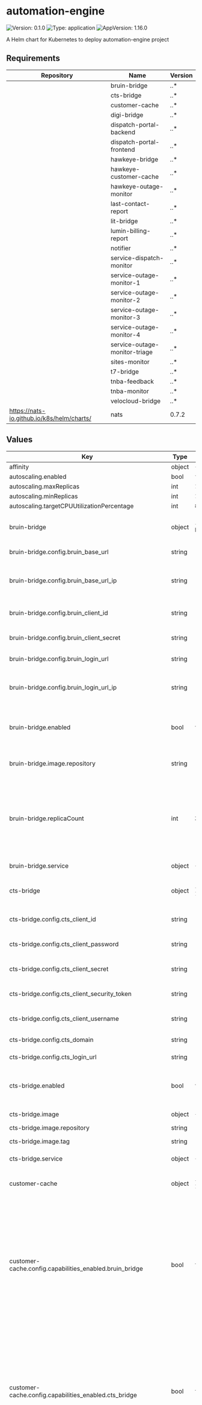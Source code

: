 # automation-engine

![Version: 0.1.0](https://img.shields.io/badge/Version-0.1.0-informational?style=flat-square) ![Type: application](https://img.shields.io/badge/Type-application-informational?style=flat-square) ![AppVersion: 1.16.0](https://img.shields.io/badge/AppVersion-1.16.0-informational?style=flat-square)

A Helm chart for Kubernetes to deploy automation-engine project

## Requirements

| Repository | Name | Version |
|------------|------|---------|
|  | bruin-bridge | *.*.* |
|  | cts-bridge | *.*.* |
|  | customer-cache | *.*.* |
|  | digi-bridge | *.*.* |
|  | dispatch-portal-backend | *.*.* |
|  | dispatch-portal-frontend | *.*.* |
|  | hawkeye-bridge | *.*.* |
|  | hawkeye-customer-cache | *.*.* |
|  | hawkeye-outage-monitor | *.*.* |
|  | last-contact-report | *.*.* |
|  | lit-bridge | *.*.* |
|  | lumin-billing-report | *.*.* |
|  | notifier | *.*.* |
|  | service-dispatch-monitor | *.*.* |
|  | service-outage-monitor-1 | *.*.* |
|  | service-outage-monitor-2 | *.*.* |
|  | service-outage-monitor-3 | *.*.* |
|  | service-outage-monitor-4 | *.*.* |
|  | service-outage-monitor-triage | *.*.* |
|  | sites-monitor | *.*.* |
|  | t7-bridge | *.*.* |
|  | tnba-feedback | *.*.* |
|  | tnba-monitor | *.*.* |
|  | velocloud-bridge | *.*.* |
| https://nats-io.github.io/k8s/helm/charts/ | nats | 0.7.2 |

## Values

| Key | Type | Default | Description |
|-----|------|---------|-------------|
| affinity | object | `{}` |  |
| autoscaling.enabled | bool | `false` |  |
| autoscaling.maxReplicas | int | `100` |  |
| autoscaling.minReplicas | int | `1` |  |
| autoscaling.targetCPUUtilizationPercentage | int | `80` |  |
| bruin-bridge | object | `{"config":{"bruin_base_url":"","bruin_base_url_ip":"","bruin_client_id":"","bruin_client_secret":"","bruin_login_url":"","bruin_login_url_ip":""},"enabled":true,"image":{"pullPolicy":"IfNotPresent","repository":"374050862540.dkr.ecr.us-east-1.amazonaws.com/bruin-bridge","tag":""},"replicaCount":2,"resources":{"limits":{"cpu":"200m","memory":"256Mi"},"requests":{"cpu":"100m","memory":"128Mi"}},"service":{"port":5000,"type":"ClusterIP"}}` | bruin-bridge subchart specific configuration |
| bruin-bridge.config.bruin_base_url | string | `""` | Base URL for Bruin API |
| bruin-bridge.config.bruin_base_url_ip | string | `""` | Base URL for Bruin API (needed only in dev environments) |
| bruin-bridge.config.bruin_client_id | string | `""` | Client ID credentials for Bruin API |
| bruin-bridge.config.bruin_client_secret | string | `""` | Client Secret credentials for Bruin API |
| bruin-bridge.config.bruin_login_url | string | `""` | Login URL for Bruin API |
| bruin-bridge.config.bruin_login_url_ip | string | `""` | IP of Bruin Login URL (needed only in dev environments) |
| bruin-bridge.enabled | bool | `true` | Field to indicate if the bruin-bridge module is going to be deployed |
| bruin-bridge.image.repository | string | `"374050862540.dkr.ecr.us-east-1.amazonaws.com/bruin-bridge"` | Repository image for bruin-bridge module |
| bruin-bridge.replicaCount | int | `2` | Number of bruin-bridge pods to do calls to Bruin API. Do not set this below 2 unless is going to deploy in dev or local environment. |
| bruin-bridge.service | object | `{"port":5000,"type":"ClusterIP"}` | Service Configuration |
| cts-bridge | object | `{"config":{"cts_client_id":"","cts_client_password":"","cts_client_secret":"","cts_client_security_token":"","cts_client_username":"","cts_domain":"","cts_login_url":""},"enabled":true,"image":{"pullPolicy":"IfNotPresent","repository":"374050862540.dkr.ecr.us-east-1.amazonaws.com/cts-bridge","tag":""},"replicaCount":1,"resources":{"limits":{"cpu":"200m","memory":"256Mi"},"requests":{"cpu":"100m","memory":"128Mi"}},"service":{"port":5000,"type":"ClusterIP"}}` | cts-bridge subchart specific configuration |
| cts-bridge.config.cts_client_id | string | `""` | Client ID credentials for CTS API |
| cts-bridge.config.cts_client_password | string | `""` | Password credentials for CTS API |
| cts-bridge.config.cts_client_secret | string | `""` | Client Secret credentials for CTS API |
| cts-bridge.config.cts_client_security_token | string | `""` | Security Token credentials for CTS API |
| cts-bridge.config.cts_client_username | string | `""` | Username credentials for CTS API |
| cts-bridge.config.cts_domain | string | `""` | Domain URL for CTS API |
| cts-bridge.config.cts_login_url | string | `""` | Login URL for CTS API |
| cts-bridge.enabled | bool | `true` | Field to indicate if the cts-bridge module is going to be deployed |
| cts-bridge.image | object | `{"pullPolicy":"IfNotPresent","repository":"374050862540.dkr.ecr.us-east-1.amazonaws.com/cts-bridge","tag":""}` | cts-bridge image details |
| cts-bridge.image.repository | string | `"374050862540.dkr.ecr.us-east-1.amazonaws.com/cts-bridge"` | cts-bridge |
| cts-bridge.image.tag | string | `""` | cts-bridge tag of docker image |
| cts-bridge.service | object | `{"port":5000,"type":"ClusterIP"}` | cts-bridge service details |
| customer-cache | object | `{"config":{"capabilities_enabled":{"bruin_bridge":true,"cts_bridge":true,"hawkeye_bridge":true,"lit_bridge":true,"notifier":true,"t7_bridge":true,"velocloud_bridge":true}},"enabled":true,"image":{"pullPolicy":"IfNotPresent","repository":"374050862540.dkr.ecr.us-east-1.amazonaws.com/customer-cache","tag":""},"replicaCount":1,"resources":{"limits":{"cpu":"400m","memory":"512Mi"},"requests":{"cpu":"200m","memory":"256Mi"}},"service":{"port":5000,"type":"ClusterIP"}}` | customer-cache subchart specific configuration |
| customer-cache.config.capabilities_enabled.bruin_bridge | bool | `true` | Indicate is bruin-bridge is going to be activated. If it is true an initContainer will be created in the tnba-monitor deployment that will wait until the bruin-bridge service responds correctly to healthcheck calls. |
| customer-cache.config.capabilities_enabled.cts_bridge | bool | `true` | Indicate is cts-bridge is going to be activated. If it is true an initContainer will be created in the tnba-monitor deployment that will wait until the cts-bridge service responds correctly to healthcheck calls. |
| customer-cache.config.capabilities_enabled.hawkeye_bridge | bool | `true` | Indicate is hawkeye-bridge is going to be activated. If it is true an initContainer will be created in the tnba-monitor deployment that will wait until the hawkeye-bridge service responds correctly to healthcheck calls. |
| customer-cache.config.capabilities_enabled.lit_bridge | bool | `true` | Indicate is lit-bridge is going to be activated. If it is true an initContainer will be created in the tnba-monitor deployment that will wait until the lit-bridge service responds correctly to healthcheck calls. |
| customer-cache.config.capabilities_enabled.notifier | bool | `true` | Indicate is notifier is going to be activated. If it is true an initContainer will be created in the tnba-monitor deployment that will wait until the notifier service responds correctly to healthcheck calls. |
| customer-cache.config.capabilities_enabled.t7_bridge | bool | `true` | Indicate is t8-bridge is going to be activated. If it is true an initContainer will be created in the tnba-monitor deployment that will wait until the t7-bridge service responds correctly to healthcheck calls. |
| customer-cache.config.capabilities_enabled.velocloud_bridge | bool | `true` | Indicate is velocloud-bridge is going to be activated. If it is true an initContainer will be created in the tnba-monitor deployment that will wait until the velocloud-bridge service responds correctly to healthcheck calls. |
| digi-bridge | object | `{"config":{"digi_base_url":"","digi_client_id":"","digi_client_secret":"","digi_ip_dev":"","digi_ip_pro":"","digi_ip_test":"","digi_record_name_dev":"","digi_record_name_pro":"","digi_record_name_test":""},"enabled":true,"image":{"pullPolicy":"IfNotPresent","repository":"374050862540.dkr.ecr.us-east-1.amazonaws.com/digi-bridge","tag":""},"replicaCount":1,"resources":{"limits":{"cpu":"200m","memory":"256Mi"},"requests":{"cpu":"100m","memory":"128Mi"}},"service":{"port":5000,"type":"ClusterIP"}}` | digi-bridge subchart specific configuration |
| digi-bridge.config.digi_base_url | string | `""` | Base URL for Digi API |
| digi-bridge.config.digi_client_id | string | `""` | Client ID credentials for Digi API |
| digi-bridge.config.digi_client_secret | string | `""` | Client Secret credentials for Digi API |
| digi-bridge.config.digi_ip_dev | string | `""` | IP for Digi Dev Environment |
| digi-bridge.config.digi_ip_pro | string | `""` | IP for Digi Production Environment |
| digi-bridge.config.digi_ip_test | string | `""` | IP for Digi Test Environment |
| digi-bridge.config.digi_record_name_dev | string | `""` | Record name for Digi Dev Environment |
| digi-bridge.config.digi_record_name_pro | string | `""` | Record name for Digi Production Environment |
| digi-bridge.config.digi_record_name_test | string | `""` | Record name for Digi Test Environment |
| digi-bridge.enabled | bool | `true` | Field to indicate if the digi-bridge module is going to be deployed |
| dispatch-portal-backend.config.capabilities_enabled.bruin_bridge | bool | `true` | Indicate is bruin-bridge is going to be activated. If it is true an initContainer will be created in the tnba-monitor deployment that will wait until the bruin-bridge service responds correctly to healthcheck calls. |
| dispatch-portal-backend.config.capabilities_enabled.cts_bridge | bool | `true` | Indicate is cts-bridge is going to be activated. If it is true an initContainer will be created in the tnba-monitor deployment that will wait until the cts-bridge service responds correctly to healthcheck calls. |
| dispatch-portal-backend.config.capabilities_enabled.hawkeye_bridge | bool | `true` | Indicate is hawkeye-bridge is going to be activated. If it is true an initContainer will be created in the tnba-monitor deployment that will wait until the hawkeye-bridge service responds correctly to healthcheck calls. |
| dispatch-portal-backend.config.capabilities_enabled.lit_bridge | bool | `true` | Indicate is lit-bridge is going to be activated. If it is true an initContainer will be created in the tnba-monitor deployment that will wait until the lit-bridge service responds correctly to healthcheck calls. |
| dispatch-portal-backend.config.capabilities_enabled.notifier | bool | `true` | Indicate is notifier is going to be activated. If it is true an initContainer will be created in the tnba-monitor deployment that will wait until the notifier service responds correctly to healthcheck calls. |
| dispatch-portal-backend.config.capabilities_enabled.t7_bridge | bool | `true` | Indicate is t8-bridge is going to be activated. If it is true an initContainer will be created in the tnba-monitor deployment that will wait until the t7-bridge service responds correctly to healthcheck calls. |
| dispatch-portal-backend.config.capabilities_enabled.velocloud_bridge | bool | `true` | Indicate is velocloud-bridge is going to be activated. If it is true an initContainer will be created in the tnba-monitor deployment that will wait until the velocloud-bridge service responds correctly to healthcheck calls. |
| dispatch-portal-backend.config.dispatch_portal_server_port | int | `5000` |  |
| dispatch-portal-backend.enabled | bool | `true` |  |
| dispatch-portal-backend.image.pullPolicy | string | `"IfNotPresent"` |  |
| dispatch-portal-backend.image.repository | string | `"374050862540.dkr.ecr.us-east-1.amazonaws.com/dispatch-portal-backend"` |  |
| dispatch-portal-backend.image.tag | string | `""` |  |
| dispatch-portal-backend.replicaCount | int | `1` |  |
| dispatch-portal-backend.resources.limits.cpu | string | `"200m"` |  |
| dispatch-portal-backend.resources.limits.memory | string | `"256Mi"` |  |
| dispatch-portal-backend.resources.requests.cpu | string | `"100m"` |  |
| dispatch-portal-backend.resources.requests.memory | string | `"128Mi"` |  |
| dispatch-portal-backend.service.port | int | `5000` |  |
| dispatch-portal-backend.service.type | string | `"ClusterIP"` |  |
| dispatch-portal-frontend.enabled | bool | `true` |  |
| dispatch-portal-frontend.image.pullPolicy | string | `"IfNotPresent"` |  |
| dispatch-portal-frontend.image.repository | string | `"374050862540.dkr.ecr.us-east-1.amazonaws.com/dispatch-portal-frontend"` |  |
| dispatch-portal-frontend.image.tag | string | `""` |  |
| dispatch-portal-frontend.replicaCount | int | `1` |  |
| dispatch-portal-frontend.resources.limits.cpu | string | `"200m"` |  |
| dispatch-portal-frontend.resources.limits.memory | string | `"256Mi"` |  |
| dispatch-portal-frontend.resources.requests.cpu | string | `"100m"` |  |
| dispatch-portal-frontend.resources.requests.memory | string | `"128Mi"` |  |
| dispatch-portal-frontend.service.port | int | `3000` |  |
| dispatch-portal-frontend.service.type | string | `"ClusterIP"` |  |
| global | object | `{"current_environment":"dev","ecr_registry":{"name":"ecr-registry"},"email_acc_pwd":"","environment":"automation-test","last_contact_recipient":"","mode":"aws","nats_server":"nats://nats:4222","papertrail_active":"False","papertrail_host":"logs.papertrailapp.com","papertrail_port":"0","redis_customer_cache_hostname":"redis","redis_hostname":"redis","redis_tnba_feedback_hostname":"redis"}` | Global configuration for all subcharts |
| global.current_environment | string | `"dev"` | Name of environment for EKS cluster and network resources |
| global.ecr_registry.name | string | `"ecr-registry"` | Name of the imagePullSecret created to access the images stored in ECR. |
| global.email_acc_pwd | string | `""` | Email account password |
| global.environment | string | `"automation-test"` | Name of environment for helm charts and redis elasticaches used |
| global.mode | string | `"aws"` | Indicates if the helm chart will be displayed in an aws or local environment, in case it is local, a specific imagePullSecret will be used to access the images stored in ECR. |
| global.nats_server | string | `"nats://nats:4222"` | NATS cluster endpoint used by bruin-bridge |
| global.papertrail_active | string | `"False"` | Indicates if the logs will be sent to papertrail or not. |
| global.papertrail_host | string | `"logs.papertrailapp.com"` | Papertrail host to which the logs will be sent |
| global.papertrail_port | string | `"0"` | Papertrail port to which the logs will be sent |
| global.redis_customer_cache_hostname | string | `"redis"` | Redis hostname used to store information used by customer-cache |
| global.redis_hostname | string | `"redis"` | Redis Hostname used to store heavy NATS messages (>1MB) |
| global.redis_tnba_feedback_hostname | string | `"redis"` | Redis Hostname used to store metrics obtained from tnba-feedback to train the ML model |
| hawkeye-bridge | object | `{"config":{"hawkeye_base_url":"","hawkeye_client_password":"","hawkeye_client_username":""},"enabled":true,"image":{"pullPolicy":"IfNotPresent","repository":"374050862540.dkr.ecr.us-east-1.amazonaws.com/hawkeye-bridge","tag":""},"replicaCount":1,"resources":{"limits":{"cpu":"200m","memory":"256Mi"},"requests":{"cpu":"100m","memory":"128Mi"}},"service":{"port":5000,"type":"ClusterIP"}}` | hawkeye-bridge subchart specific configuration |
| hawkeye-bridge.config.hawkeye_client_password | string | `""` | Client password credentials for Hawkeye API |
| hawkeye-customer-cache.config.capabilities_enabled.bruin_bridge | bool | `true` | Indicate is bruin-bridge is going to be activated. If it is true an initContainer will be created in the tnba-monitor deployment that will wait until the bruin-bridge service responds correctly to healthcheck calls. |
| hawkeye-customer-cache.config.capabilities_enabled.cts_bridge | bool | `true` | Indicate is cts-bridge is going to be activated. If it is true an initContainer will be created in the tnba-monitor deployment that will wait until the cts-bridge service responds correctly to healthcheck calls. |
| hawkeye-customer-cache.config.capabilities_enabled.hawkeye_bridge | bool | `true` | Indicate is hawkeye-bridge is going to be activated. If it is true an initContainer will be created in the tnba-monitor deployment that will wait until the hawkeye-bridge service responds correctly to healthcheck calls. |
| hawkeye-customer-cache.config.capabilities_enabled.lit_bridge | bool | `true` | Indicate is lit-bridge is going to be activated. If it is true an initContainer will be created in the tnba-monitor deployment that will wait until the lit-bridge service responds correctly to healthcheck calls. |
| hawkeye-customer-cache.config.capabilities_enabled.notifier | bool | `true` | Indicate is notifier is going to be activated. If it is true an initContainer will be created in the tnba-monitor deployment that will wait until the notifier service responds correctly to healthcheck calls. |
| hawkeye-customer-cache.config.capabilities_enabled.t7_bridge | bool | `true` | Indicate is t8-bridge is going to be activated. If it is true an initContainer will be created in the tnba-monitor deployment that will wait until the t7-bridge service responds correctly to healthcheck calls. |
| hawkeye-customer-cache.config.capabilities_enabled.velocloud_bridge | bool | `true` | Indicate is velocloud-bridge is going to be activated. If it is true an initContainer will be created in the tnba-monitor deployment that will wait until the velocloud-bridge service responds correctly to healthcheck calls. |
| hawkeye-customer-cache.enabled | bool | `true` |  |
| hawkeye-customer-cache.image.pullPolicy | string | `"IfNotPresent"` |  |
| hawkeye-customer-cache.image.repository | string | `"374050862540.dkr.ecr.us-east-1.amazonaws.com/hawkeye-customer-cache"` |  |
| hawkeye-customer-cache.image.tag | string | `""` |  |
| hawkeye-customer-cache.replicaCount | int | `1` |  |
| hawkeye-customer-cache.resources.limits.cpu | string | `"400m"` |  |
| hawkeye-customer-cache.resources.limits.memory | string | `"512Mi"` |  |
| hawkeye-customer-cache.resources.requests.cpu | string | `"200m"` |  |
| hawkeye-customer-cache.resources.requests.memory | string | `"256Mi"` |  |
| hawkeye-customer-cache.service.port | int | `5000` |  |
| hawkeye-customer-cache.service.type | string | `"ClusterIP"` |  |
| hawkeye-outage-monitor.config.capabilities_enabled.bruin_bridge | bool | `true` | Indicate is bruin-bridge is going to be activated. If it is true an initContainer will be created in the tnba-monitor deployment that will wait until the bruin-bridge service responds correctly to healthcheck calls. |
| hawkeye-outage-monitor.config.capabilities_enabled.cts_bridge | bool | `true` | Indicate is cts-bridge is going to be activated. If it is true an initContainer will be created in the tnba-monitor deployment that will wait until the cts-bridge service responds correctly to healthcheck calls. |
| hawkeye-outage-monitor.config.capabilities_enabled.hawkeye_bridge | bool | `true` | Indicate is hawkeye-bridge is going to be activated. If it is true an initContainer will be created in the tnba-monitor deployment that will wait until the hawkeye-bridge service responds correctly to healthcheck calls. |
| hawkeye-outage-monitor.config.capabilities_enabled.lit_bridge | bool | `true` | Indicate is lit-bridge is going to be activated. If it is true an initContainer will be created in the tnba-monitor deployment that will wait until the lit-bridge service responds correctly to healthcheck calls. |
| hawkeye-outage-monitor.config.capabilities_enabled.notifier | bool | `true` | Indicate is notifier is going to be activated. If it is true an initContainer will be created in the tnba-monitor deployment that will wait until the notifier service responds correctly to healthcheck calls. |
| hawkeye-outage-monitor.config.capabilities_enabled.t7_bridge | bool | `true` | Indicate is t8-bridge is going to be activated. If it is true an initContainer will be created in the tnba-monitor deployment that will wait until the t7-bridge service responds correctly to healthcheck calls. |
| hawkeye-outage-monitor.config.capabilities_enabled.velocloud_bridge | bool | `true` | Indicate is velocloud-bridge is going to be activated. If it is true an initContainer will be created in the tnba-monitor deployment that will wait until the velocloud-bridge service responds correctly to healthcheck calls. |
| hawkeye-outage-monitor.enabled | bool | `true` |  |
| hawkeye-outage-monitor.image.pullPolicy | string | `"IfNotPresent"` |  |
| hawkeye-outage-monitor.image.repository | string | `"374050862540.dkr.ecr.us-east-1.amazonaws.com/hawkeye-outage-monitor"` |  |
| hawkeye-outage-monitor.image.tag | string | `""` |  |
| hawkeye-outage-monitor.replicaCount | int | `1` |  |
| hawkeye-outage-monitor.resources.limits.cpu | string | `"200m"` |  |
| hawkeye-outage-monitor.resources.limits.memory | string | `"256Mi"` |  |
| hawkeye-outage-monitor.resources.requests.cpu | string | `"100m"` |  |
| hawkeye-outage-monitor.resources.requests.memory | string | `"128Mi"` |  |
| hawkeye-outage-monitor.service.port | int | `5000` |  |
| hawkeye-outage-monitor.service.type | string | `"ClusterIP"` |  |
| last-contact-report.config.capabilities_enabled.bruin_bridge | bool | `true` | Indicate is bruin-bridge is going to be activated. If it is true an initContainer will be created in the tnba-monitor deployment that will wait until the bruin-bridge service responds correctly to healthcheck calls. |
| last-contact-report.config.capabilities_enabled.cts_bridge | bool | `true` | Indicate is cts-bridge is going to be activated. If it is true an initContainer will be created in the tnba-monitor deployment that will wait until the cts-bridge service responds correctly to healthcheck calls. |
| last-contact-report.config.capabilities_enabled.hawkeye_bridge | bool | `true` | Indicate is hawkeye-bridge is going to be activated. If it is true an initContainer will be created in the tnba-monitor deployment that will wait until the hawkeye-bridge service responds correctly to healthcheck calls. |
| last-contact-report.config.capabilities_enabled.lit_bridge | bool | `true` | Indicate is lit-bridge is going to be activated. If it is true an initContainer will be created in the tnba-monitor deployment that will wait until the lit-bridge service responds correctly to healthcheck calls. |
| last-contact-report.config.capabilities_enabled.notifier | bool | `true` | Indicate is notifier is going to be activated. If it is true an initContainer will be created in the tnba-monitor deployment that will wait until the notifier service responds correctly to healthcheck calls. |
| last-contact-report.config.capabilities_enabled.t7_bridge | bool | `true` | Indicate is t8-bridge is going to be activated. If it is true an initContainer will be created in the tnba-monitor deployment that will wait until the t7-bridge service responds correctly to healthcheck calls. |
| last-contact-report.config.capabilities_enabled.velocloud_bridge | bool | `true` | Indicate is velocloud-bridge is going to be activated. If it is true an initContainer will be created in the tnba-monitor deployment that will wait until the velocloud-bridge service responds correctly to healthcheck calls. |
| last-contact-report.enabled | bool | `true` |  |
| last-contact-report.image.pullPolicy | string | `"IfNotPresent"` |  |
| last-contact-report.image.repository | string | `"374050862540.dkr.ecr.us-east-1.amazonaws.com/last-contact-report"` |  |
| last-contact-report.image.tag | string | `""` |  |
| last-contact-report.replicaCount | int | `1` |  |
| last-contact-report.resources.limits.cpu | string | `"200m"` |  |
| last-contact-report.resources.limits.memory | string | `"256Mi"` |  |
| last-contact-report.resources.requests.cpu | string | `"100m"` |  |
| last-contact-report.resources.requests.memory | string | `"128Mi"` |  |
| last-contact-report.service.port | int | `5000` |  |
| last-contact-report.service.type | string | `"ClusterIP"` |  |
| lit-bridge | object | `{"config":{"lit_client_id":"","lit_client_password":"","lit_client_secret":"","lit_client_security_token":"","lit_client_username":"","lit_domain":"","lit_login_url":""},"enabled":true,"global":{"current_environment":"dev","ecr_registry":{"name":"ecr-registry"},"environment":"automation-test","mode":"aws","nats_server":"nats://nats:4222","papertrail_active":"False","papertrail_host":"logs.papertrailapp.com","papertrail_port":"0","redis_hostname":"redis"},"image":{"pullPolicy":"IfNotPresent","repository":"374050862540.dkr.ecr.us-east-1.amazonaws.com/lit-bridge","tag":""},"replicaCount":1,"resources":{"limits":{"cpu":"200m","memory":"256Mi"},"requests":{"cpu":"100m","memory":"128Mi"}},"service":{"port":5000,"type":"ClusterIP"}}` | lit-bridge subchart specific configuration |
| lit-bridge.config.lit_client_id | string | `""` | Client ID credentials for LIT API |
| lit-bridge.config.lit_client_password | string | `""` | Password credentials for LIT API |
| lit-bridge.config.lit_client_secret | string | `""` | Client Secret credentials for LIT API |
| lit-bridge.config.lit_client_security_token | string | `""` | Security token credentials for LIT API |
| lit-bridge.config.lit_client_username | string | `""` | Username credentials for LIT API |
| lit-bridge.config.lit_domain | string | `""` | Domain for LIT API |
| lit-bridge.config.lit_login_url | string | `""` | Login URL for LIT API |
| lit-bridge.global | object | `{"current_environment":"dev","ecr_registry":{"name":"ecr-registry"},"environment":"automation-test","mode":"aws","nats_server":"nats://nats:4222","papertrail_active":"False","papertrail_host":"logs.papertrailapp.com","papertrail_port":"0","redis_hostname":"redis"}` | Global configuration |
| lit-bridge.global.current_environment | string | `"dev"` | Name of environment for EKS cluster and network resources |
| lit-bridge.global.ecr_registry.name | string | `"ecr-registry"` | Name of the imagePullSecret created to access the images stored in ECR. |
| lit-bridge.global.environment | string | `"automation-test"` | Name of environment for helm charts and redis elasticaches used |
| lit-bridge.global.mode | string | `"aws"` | Indicates if the helm chart will be displayed in an aws or local environment, in case it is local, a specific imagePullSecret will be used to access the images stored in ECR. |
| lit-bridge.global.nats_server | string | `"nats://nats:4222"` | NATS cluster endpoint used by bruin-bridge |
| lit-bridge.global.papertrail_active | string | `"False"` | Indicates if the logs will be sent to papertrail or not. |
| lit-bridge.global.papertrail_host | string | `"logs.papertrailapp.com"` | Papertrail host to which the logs will be sent |
| lit-bridge.global.papertrail_port | string | `"0"` | Papertrail port to which the logs will be sent |
| lit-bridge.global.redis_hostname | string | `"redis"` | Redis Hostname used to store heavy NATS messages (>1MB) |
| lit-bridge.replicaCount | int | `1` | Number of lit-bridge pods to do calls to LIT API. |
| lumin-billing-report.autoscaling.enabled | bool | `false` |  |
| lumin-billing-report.autoscaling.maxReplicas | int | `100` |  |
| lumin-billing-report.autoscaling.minReplicas | int | `1` |  |
| lumin-billing-report.autoscaling.targetCPUUtilizationPercentage | int | `80` |  |
| lumin-billing-report.config.billing_recipient | string | `""` | Email address to send lumin-billing-report |
| lumin-billing-report.config.customer_name | string | `""` | Name of customer to generate lumin-billing-report |
| lumin-billing-report.config.lumin_token | string | `""` | Token credentials for Lumin API |
| lumin-billing-report.config.lumin_uri | string | `""` | URI of Lumin API |
| lumin-billing-report.enabled | bool | `true` |  |
| lumin-billing-report.image.pullPolicy | string | `"IfNotPresent"` |  |
| lumin-billing-report.image.repository | string | `"374050862540.dkr.ecr.us-east-1.amazonaws.com/lumin-billing-report"` |  |
| lumin-billing-report.image.tag | string | `""` |  |
| lumin-billing-report.replicaCount | int | `1` |  |
| lumin-billing-report.resources.limits.cpu | string | `"200m"` |  |
| lumin-billing-report.resources.limits.memory | string | `"256Mi"` |  |
| lumin-billing-report.resources.requests.cpu | string | `"100m"` |  |
| lumin-billing-report.resources.requests.memory | string | `"128Mi"` |  |
| lumin-billing-report.service.port | int | `5000` |  |
| lumin-billing-report.service.type | string | `"ClusterIP"` |  |
| nats | object | `{"cluster":{"enabled":true},"nameOverride":"nats","natsbox":{"enabled":false}}` | nats helm chart configuration |
| nats.nameOverride | string | `"nats"` | override name to use nats as name for svc, deployment and all created by nats helm chart |
| nodeSelector | object | `{}` |  |
| notifier | object | `{"config":{"slack_url":"","telestax_account_sid":"","telestax_auth_token":"","telestax_from_phone_number":"","telestax_url":""},"enabled":true,"image":{"pullPolicy":"IfNotPresent","repository":"374050862540.dkr.ecr.us-east-1.amazonaws.com/notifier","tag":""},"replicaCount":1,"resources":{"limits":{"cpu":"200m","memory":"256Mi"},"requests":{"cpu":"100m","memory":"128Mi"}},"service":{"port":5000,"type":"ClusterIP"}}` | notifier subchart specific configuration |
| notifier.config.slack_url | string | `""` | Slack Webhook URL to send messages |
| notifier.config.telestax_account_sid | string | `""` | Telestax account SID |
| notifier.config.telestax_auth_token | string | `""` | Telestax auth token credentials |
| notifier.config.telestax_url | string | `""` | Telestax URL |
| notifier.enabled | bool | `true` | Field to indicate if the notifier module is going to be deployed |
| notifier.image | object | `{"pullPolicy":"IfNotPresent","repository":"374050862540.dkr.ecr.us-east-1.amazonaws.com/notifier","tag":""}` | notifier image details |
| notifier.image.repository | string | `"374050862540.dkr.ecr.us-east-1.amazonaws.com/notifier"` | notifier repository for docker images |
| notifier.image.tag | string | `""` | notifier tag of docker image |
| notifier.service | object | `{"port":5000,"type":"ClusterIP"}` | notifier Service Configuration |
| replicaCount | int | `1` | Number of bruin-bridge pods to do calls to Bruin API. Do not set this below 2 unless is going to deploy in dev or local environment. |
| service-affecting-monitor.config.capabilities_enabled.bruin_bridge | bool | `true` | Indicate is bruin-bridge is going to be activated. If it is true an initContainer will be created in the tnba-monitor deployment that will wait until the bruin-bridge service responds correctly to healthcheck calls. |
| service-affecting-monitor.config.capabilities_enabled.cts_bridge | bool | `true` | Indicate is cts-bridge is going to be activated. If it is true an initContainer will be created in the tnba-monitor deployment that will wait until the cts-bridge service responds correctly to healthcheck calls. |
| service-affecting-monitor.config.capabilities_enabled.hawkeye_bridge | bool | `true` | Indicate is hawkeye-bridge is going to be activated. If it is true an initContainer will be created in the tnba-monitor deployment that will wait until the hawkeye-bridge service responds correctly to healthcheck calls. |
| service-affecting-monitor.config.capabilities_enabled.lit_bridge | bool | `true` | Indicate is lit-bridge is going to be activated. If it is true an initContainer will be created in the tnba-monitor deployment that will wait until the lit-bridge service responds correctly to healthcheck calls. |
| service-affecting-monitor.config.capabilities_enabled.notifier | bool | `true` | Indicate is notifier is going to be activated. If it is true an initContainer will be created in the tnba-monitor deployment that will wait until the notifier service responds correctly to healthcheck calls. |
| service-affecting-monitor.config.capabilities_enabled.t7_bridge | bool | `true` | Indicate is t8-bridge is going to be activated. If it is true an initContainer will be created in the tnba-monitor deployment that will wait until the t7-bridge service responds correctly to healthcheck calls. |
| service-affecting-monitor.config.capabilities_enabled.velocloud_bridge | bool | `true` | Indicate is velocloud-bridge is going to be activated. If it is true an initContainer will be created in the tnba-monitor deployment that will wait until the velocloud-bridge service responds correctly to healthcheck calls. |
| service-affecting-monitor.enabled | bool | `true` |  |
| service-affecting-monitor.image.pullPolicy | string | `"IfNotPresent"` |  |
| service-affecting-monitor.image.repository | string | `"374050862540.dkr.ecr.us-east-1.amazonaws.com/service-affecting-monitor"` |  |
| service-affecting-monitor.image.tag | string | `""` |  |
| service-affecting-monitor.replicaCount | int | `1` |  |
| service-affecting-monitor.resources.limits.cpu | string | `"200m"` |  |
| service-affecting-monitor.resources.limits.memory | string | `"256Mi"` |  |
| service-affecting-monitor.resources.requests.cpu | string | `"100m"` |  |
| service-affecting-monitor.resources.requests.memory | string | `"128Mi"` |  |
| service-affecting-monitor.service.port | int | `5000` |  |
| service-affecting-monitor.service.type | string | `"ClusterIP"` |  |
| service-dispatch-monitor.config.capabilities_enabled.bruin_bridge | bool | `true` | Indicate is bruin-bridge is going to be activated. If it is true an initContainer will be created in the tnba-monitor deployment that will wait until the bruin-bridge service responds correctly to healthcheck calls. |
| service-dispatch-monitor.config.capabilities_enabled.cts_bridge | bool | `true` | Indicate is cts-bridge is going to be activated. If it is true an initContainer will be created in the tnba-monitor deployment that will wait until the cts-bridge service responds correctly to healthcheck calls. |
| service-dispatch-monitor.config.capabilities_enabled.hawkeye_bridge | bool | `true` | Indicate is hawkeye-bridge is going to be activated. If it is true an initContainer will be created in the tnba-monitor deployment that will wait until the hawkeye-bridge service responds correctly to healthcheck calls. |
| service-dispatch-monitor.config.capabilities_enabled.lit_bridge | bool | `true` | Indicate is lit-bridge is going to be activated. If it is true an initContainer will be created in the tnba-monitor deployment that will wait until the lit-bridge service responds correctly to healthcheck calls. |
| service-dispatch-monitor.config.capabilities_enabled.notifier | bool | `true` | Indicate is notifier is going to be activated. If it is true an initContainer will be created in the tnba-monitor deployment that will wait until the notifier service responds correctly to healthcheck calls. |
| service-dispatch-monitor.config.capabilities_enabled.t7_bridge | bool | `true` | Indicate is t8-bridge is going to be activated. If it is true an initContainer will be created in the tnba-monitor deployment that will wait until the t7-bridge service responds correctly to healthcheck calls. |
| service-dispatch-monitor.config.capabilities_enabled.velocloud_bridge | bool | `true` | Indicate is velocloud-bridge is going to be activated. If it is true an initContainer will be created in the tnba-monitor deployment that will wait until the velocloud-bridge service responds correctly to healthcheck calls. |
| service-dispatch-monitor.enabled | bool | `true` |  |
| service-dispatch-monitor.image.pullPolicy | string | `"IfNotPresent"` |  |
| service-dispatch-monitor.image.repository | string | `"374050862540.dkr.ecr.us-east-1.amazonaws.com/service-dispatch-monitor"` |  |
| service-dispatch-monitor.image.tag | string | `""` |  |
| service-dispatch-monitor.replicaCount | int | `1` |  |
| service-dispatch-monitor.resources.limits.cpu | string | `"200m"` |  |
| service-dispatch-monitor.resources.limits.memory | string | `"256Mi"` |  |
| service-dispatch-monitor.resources.requests.cpu | string | `"100m"` |  |
| service-dispatch-monitor.resources.requests.memory | string | `"128Mi"` |  |
| service-dispatch-monitor.service.port | int | `5000` |  |
| service-dispatch-monitor.service.type | string | `"ClusterIP"` |  |
| service-outage-monitor-1.config.capabilities_enabled.bruin_bridge | bool | `true` | Indicate is bruin-bridge is going to be activated. If it is true an initContainer will be created in the tnba-monitor deployment that will wait until the bruin-bridge service responds correctly to healthcheck calls. |
| service-outage-monitor-1.config.capabilities_enabled.cts_bridge | bool | `true` | Indicate is cts-bridge is going to be activated. If it is true an initContainer will be created in the tnba-monitor deployment that will wait until the cts-bridge service responds correctly to healthcheck calls. |
| service-outage-monitor-1.config.capabilities_enabled.hawkeye_bridge | bool | `true` | Indicate is hawkeye-bridge is going to be activated. If it is true an initContainer will be created in the tnba-monitor deployment that will wait until the hawkeye-bridge service responds correctly to healthcheck calls. |
| service-outage-monitor-1.config.capabilities_enabled.lit_bridge | bool | `true` | Indicate is lit-bridge is going to be activated. If it is true an initContainer will be created in the tnba-monitor deployment that will wait until the lit-bridge service responds correctly to healthcheck calls. |
| service-outage-monitor-1.config.capabilities_enabled.notifier | bool | `true` | Indicate is notifier is going to be activated. If it is true an initContainer will be created in the tnba-monitor deployment that will wait until the notifier service responds correctly to healthcheck calls. |
| service-outage-monitor-1.config.capabilities_enabled.t7_bridge | bool | `true` | Indicate is t8-bridge is going to be activated. If it is true an initContainer will be created in the tnba-monitor deployment that will wait until the t7-bridge service responds correctly to healthcheck calls. |
| service-outage-monitor-1.config.capabilities_enabled.velocloud_bridge | bool | `true` | Indicate is velocloud-bridge is going to be activated. If it is true an initContainer will be created in the tnba-monitor deployment that will wait until the velocloud-bridge service responds correctly to healthcheck calls. |
| service-outage-monitor-1.config.enable_triage_monitoring | string | `"0"` |  |
| service-outage-monitor-1.config.velocloud_hosts | string | `"host1"` | Velocloud hosts |
| service-outage-monitor-1.config.velocloud_hosts_filter | string | `"host1_filter"` | Filter for Velocloud hosts |
| service-outage-monitor-1.enabled | bool | `true` |  |
| service-outage-monitor-1.image.pullPolicy | string | `"IfNotPresent"` |  |
| service-outage-monitor-1.image.repository | string | `"374050862540.dkr.ecr.us-east-1.amazonaws.com/service-outage-monitor"` |  |
| service-outage-monitor-1.image.tag | string | `""` |  |
| service-outage-monitor-1.replicaCount | int | `1` |  |
| service-outage-monitor-1.resources.limits.cpu | string | `"200m"` |  |
| service-outage-monitor-1.resources.limits.memory | string | `"256Mi"` |  |
| service-outage-monitor-1.resources.requests.cpu | string | `"100m"` |  |
| service-outage-monitor-1.resources.requests.memory | string | `"128Mi"` |  |
| service-outage-monitor-1.service.port | int | `5000` |  |
| service-outage-monitor-1.service.type | string | `"ClusterIP"` |  |
| service-outage-monitor-2.config.capabilities_enabled.bruin_bridge | bool | `true` | Indicate is bruin-bridge is going to be activated. If it is true an initContainer will be created in the tnba-monitor deployment that will wait until the bruin-bridge service responds correctly to healthcheck calls. |
| service-outage-monitor-2.config.capabilities_enabled.cts_bridge | bool | `true` | Indicate is cts-bridge is going to be activated. If it is true an initContainer will be created in the tnba-monitor deployment that will wait until the cts-bridge service responds correctly to healthcheck calls. |
| service-outage-monitor-2.config.capabilities_enabled.hawkeye_bridge | bool | `true` | Indicate is hawkeye-bridge is going to be activated. If it is true an initContainer will be created in the tnba-monitor deployment that will wait until the hawkeye-bridge service responds correctly to healthcheck calls. |
| service-outage-monitor-2.config.capabilities_enabled.lit_bridge | bool | `true` | Indicate is lit-bridge is going to be activated. If it is true an initContainer will be created in the tnba-monitor deployment that will wait until the lit-bridge service responds correctly to healthcheck calls. |
| service-outage-monitor-2.config.capabilities_enabled.notifier | bool | `true` | Indicate is notifier is going to be activated. If it is true an initContainer will be created in the tnba-monitor deployment that will wait until the notifier service responds correctly to healthcheck calls. |
| service-outage-monitor-2.config.capabilities_enabled.t7_bridge | bool | `true` | Indicate is t8-bridge is going to be activated. If it is true an initContainer will be created in the tnba-monitor deployment that will wait until the t7-bridge service responds correctly to healthcheck calls. |
| service-outage-monitor-2.config.capabilities_enabled.velocloud_bridge | bool | `true` | Indicate is velocloud-bridge is going to be activated. If it is true an initContainer will be created in the tnba-monitor deployment that will wait until the velocloud-bridge service responds correctly to healthcheck calls. |
| service-outage-monitor-2.config.enable_triage_monitoring | string | `"0"` |  |
| service-outage-monitor-2.config.velocloud_hosts | string | `"host2"` | Velocloud hosts |
| service-outage-monitor-2.config.velocloud_hosts_filter | string | `"host2_filter"` | Filter for Velocloud hosts |
| service-outage-monitor-2.enabled | bool | `true` |  |
| service-outage-monitor-2.image.pullPolicy | string | `"IfNotPresent"` |  |
| service-outage-monitor-2.image.repository | string | `"374050862540.dkr.ecr.us-east-1.amazonaws.com/service-outage-monitor"` |  |
| service-outage-monitor-2.image.tag | string | `""` |  |
| service-outage-monitor-2.replicaCount | int | `1` |  |
| service-outage-monitor-2.resources.limits.cpu | string | `"200m"` |  |
| service-outage-monitor-2.resources.limits.memory | string | `"256Mi"` |  |
| service-outage-monitor-2.resources.requests.cpu | string | `"100m"` |  |
| service-outage-monitor-2.resources.requests.memory | string | `"128Mi"` |  |
| service-outage-monitor-2.service.port | int | `5000` |  |
| service-outage-monitor-2.service.type | string | `"ClusterIP"` |  |
| service-outage-monitor-3.config.capabilities_enabled.bruin_bridge | bool | `true` | Indicate is bruin-bridge is going to be activated. If it is true an initContainer will be created in the tnba-monitor deployment that will wait until the bruin-bridge service responds correctly to healthcheck calls. |
| service-outage-monitor-3.config.capabilities_enabled.cts_bridge | bool | `true` | Indicate is cts-bridge is going to be activated. If it is true an initContainer will be created in the tnba-monitor deployment that will wait until the cts-bridge service responds correctly to healthcheck calls. |
| service-outage-monitor-3.config.capabilities_enabled.hawkeye_bridge | bool | `true` | Indicate is hawkeye-bridge is going to be activated. If it is true an initContainer will be created in the tnba-monitor deployment that will wait until the hawkeye-bridge service responds correctly to healthcheck calls. |
| service-outage-monitor-3.config.capabilities_enabled.lit_bridge | bool | `true` | Indicate is lit-bridge is going to be activated. If it is true an initContainer will be created in the tnba-monitor deployment that will wait until the lit-bridge service responds correctly to healthcheck calls. |
| service-outage-monitor-3.config.capabilities_enabled.notifier | bool | `true` | Indicate is notifier is going to be activated. If it is true an initContainer will be created in the tnba-monitor deployment that will wait until the notifier service responds correctly to healthcheck calls. |
| service-outage-monitor-3.config.capabilities_enabled.t7_bridge | bool | `true` | Indicate is t8-bridge is going to be activated. If it is true an initContainer will be created in the tnba-monitor deployment that will wait until the t7-bridge service responds correctly to healthcheck calls. |
| service-outage-monitor-3.config.capabilities_enabled.velocloud_bridge | bool | `true` | Indicate is velocloud-bridge is going to be activated. If it is true an initContainer will be created in the tnba-monitor deployment that will wait until the velocloud-bridge service responds correctly to healthcheck calls. |
| service-outage-monitor-3.config.enable_triage_monitoring | string | `"0"` |  |
| service-outage-monitor-3.config.velocloud_hosts | string | `"host1"` | Velocloud hosts |
| service-outage-monitor-3.config.velocloud_hosts_filter | string | `"host1_filter"` | Filter for Velocloud hosts |
| service-outage-monitor-3.enabled | bool | `true` |  |
| service-outage-monitor-3.global | object | `{"current_environment":"dev","ecr_registry":{"name":"ecr-registry"},"environment":"automation-test","mode":"aws","nats_server":"nats://nats:4222","papertrail_active":"False","papertrail_host":"logs.papertrailapp.com","papertrail_port":"0","redis_hostname":"redis"}` | Global configuration |
| service-outage-monitor-3.global.current_environment | string | `"dev"` | Name of environment for EKS cluster and network resources |
| service-outage-monitor-3.global.ecr_registry.name | string | `"ecr-registry"` | Name of the imagePullSecret created to access the images stored in ECR. |
| service-outage-monitor-3.global.environment | string | `"automation-test"` | Name of environment for helm charts and redis elasticaches used |
| service-outage-monitor-3.global.mode | string | `"aws"` | Indicates if the helm chart will be displayed in an aws or local environment, in case it is local, a specific imagePullSecret will be used to access the images stored in ECR. |
| service-outage-monitor-3.global.nats_server | string | `"nats://nats:4222"` | NATS cluster endpoint used by bruin-bridge |
| service-outage-monitor-3.global.papertrail_active | string | `"False"` | Indicates if the logs will be sent to papertrail or not. |
| service-outage-monitor-3.global.papertrail_host | string | `"logs.papertrailapp.com"` | Papertrail host to which the logs will be sent |
| service-outage-monitor-3.global.papertrail_port | string | `"0"` | Papertrail port to which the logs will be sent |
| service-outage-monitor-3.global.redis_hostname | string | `"redis"` | Redis Hostname used to store heavy NATS messages (>1MB) |
| service-outage-monitor-3.image.pullPolicy | string | `"IfNotPresent"` |  |
| service-outage-monitor-3.image.repository | string | `"374050862540.dkr.ecr.us-east-1.amazonaws.com/service-outage-monitor"` |  |
| service-outage-monitor-3.image.tag | string | `""` |  |
| service-outage-monitor-3.replicaCount | int | `1` |  |
| service-outage-monitor-3.resources.limits.cpu | string | `"200m"` |  |
| service-outage-monitor-3.resources.limits.memory | string | `"256Mi"` |  |
| service-outage-monitor-3.resources.requests.cpu | string | `"100m"` |  |
| service-outage-monitor-3.resources.requests.memory | string | `"128Mi"` |  |
| service-outage-monitor-3.service.port | int | `5000` |  |
| service-outage-monitor-3.service.type | string | `"ClusterIP"` |  |
| service-outage-monitor-4.config.capabilities_enabled.bruin_bridge | bool | `true` | Indicate is bruin-bridge is going to be activated. If it is true an initContainer will be created in the tnba-monitor deployment that will wait until the bruin-bridge service responds correctly to healthcheck calls. |
| service-outage-monitor-4.config.capabilities_enabled.cts_bridge | bool | `true` | Indicate is cts-bridge is going to be activated. If it is true an initContainer will be created in the tnba-monitor deployment that will wait until the cts-bridge service responds correctly to healthcheck calls. |
| service-outage-monitor-4.config.capabilities_enabled.hawkeye_bridge | bool | `true` | Indicate is hawkeye-bridge is going to be activated. If it is true an initContainer will be created in the tnba-monitor deployment that will wait until the hawkeye-bridge service responds correctly to healthcheck calls. |
| service-outage-monitor-4.config.capabilities_enabled.lit_bridge | bool | `true` | Indicate is lit-bridge is going to be activated. If it is true an initContainer will be created in the tnba-monitor deployment that will wait until the lit-bridge service responds correctly to healthcheck calls. |
| service-outage-monitor-4.config.capabilities_enabled.notifier | bool | `true` | Indicate is notifier is going to be activated. If it is true an initContainer will be created in the tnba-monitor deployment that will wait until the notifier service responds correctly to healthcheck calls. |
| service-outage-monitor-4.config.capabilities_enabled.t7_bridge | bool | `true` | Indicate is t8-bridge is going to be activated. If it is true an initContainer will be created in the tnba-monitor deployment that will wait until the t7-bridge service responds correctly to healthcheck calls. |
| service-outage-monitor-4.config.capabilities_enabled.velocloud_bridge | bool | `true` | Indicate is velocloud-bridge is going to be activated. If it is true an initContainer will be created in the tnba-monitor deployment that will wait until the velocloud-bridge service responds correctly to healthcheck calls. |
| service-outage-monitor-4.config.enable_triage_monitoring | string | `"0"` |  |
| service-outage-monitor-4.config.velocloud_hosts | string | `"host1"` | Velocloud hosts |
| service-outage-monitor-4.config.velocloud_hosts_filter | string | `"host1_filter"` | Filter for Velocloud hosts |
| service-outage-monitor-4.enabled | bool | `true` |  |
| service-outage-monitor-4.global | object | `{"current_environment":"dev","ecr_registry":{"name":"ecr-registry"},"environment":"automation-test","mode":"aws","nats_server":"nats://nats:4222","papertrail_active":"False","papertrail_host":"logs.papertrailapp.com","papertrail_port":"0","redis_hostname":"redis"}` | Global configuration |
| service-outage-monitor-4.global.current_environment | string | `"dev"` | Name of environment for EKS cluster and network resources |
| service-outage-monitor-4.global.ecr_registry.name | string | `"ecr-registry"` | Name of the imagePullSecret created to access the images stored in ECR. |
| service-outage-monitor-4.global.environment | string | `"automation-test"` | Name of environment for helm charts and redis elasticaches used |
| service-outage-monitor-4.global.mode | string | `"aws"` | Indicates if the helm chart will be displayed in an aws or local environment, in case it is local, a specific imagePullSecret will be used to access the images stored in ECR. |
| service-outage-monitor-4.global.nats_server | string | `"nats://nats:4222"` | NATS cluster endpoint used by bruin-bridge |
| service-outage-monitor-4.global.papertrail_active | string | `"False"` | Indicates if the logs will be sent to papertrail or not. |
| service-outage-monitor-4.global.papertrail_host | string | `"logs.papertrailapp.com"` | Papertrail host to which the logs will be sent |
| service-outage-monitor-4.global.papertrail_port | string | `"0"` | Papertrail port to which the logs will be sent |
| service-outage-monitor-4.global.redis_hostname | string | `"redis"` | Redis Hostname used to store heavy NATS messages (>1MB) |
| service-outage-monitor-4.image.pullPolicy | string | `"IfNotPresent"` |  |
| service-outage-monitor-4.image.repository | string | `"374050862540.dkr.ecr.us-east-1.amazonaws.com/service-outage-monitor"` |  |
| service-outage-monitor-4.image.tag | string | `""` |  |
| service-outage-monitor-4.replicaCount | int | `1` |  |
| service-outage-monitor-4.resources.limits.cpu | string | `"200m"` |  |
| service-outage-monitor-4.resources.limits.memory | string | `"256Mi"` |  |
| service-outage-monitor-4.resources.requests.cpu | string | `"100m"` |  |
| service-outage-monitor-4.resources.requests.memory | string | `"128Mi"` |  |
| service-outage-monitor-4.service.port | int | `5000` |  |
| service-outage-monitor-4.service.type | string | `"ClusterIP"` |  |
| service-outage-monitor-triage.config.capabilities_enabled.bruin_bridge | bool | `true` | Indicate is bruin-bridge is going to be activated. If it is true an initContainer will be created in the tnba-monitor deployment that will wait until the bruin-bridge service responds correctly to healthcheck calls. |
| service-outage-monitor-triage.config.capabilities_enabled.cts_bridge | bool | `true` | Indicate is cts-bridge is going to be activated. If it is true an initContainer will be created in the tnba-monitor deployment that will wait until the cts-bridge service responds correctly to healthcheck calls. |
| service-outage-monitor-triage.config.capabilities_enabled.hawkeye_bridge | bool | `true` | Indicate is hawkeye-bridge is going to be activated. If it is true an initContainer will be created in the tnba-monitor deployment that will wait until the hawkeye-bridge service responds correctly to healthcheck calls. |
| service-outage-monitor-triage.config.capabilities_enabled.lit_bridge | bool | `true` | Indicate is lit-bridge is going to be activated. If it is true an initContainer will be created in the tnba-monitor deployment that will wait until the lit-bridge service responds correctly to healthcheck calls. |
| service-outage-monitor-triage.config.capabilities_enabled.notifier | bool | `true` | Indicate is notifier is going to be activated. If it is true an initContainer will be created in the tnba-monitor deployment that will wait until the notifier service responds correctly to healthcheck calls. |
| service-outage-monitor-triage.config.capabilities_enabled.t7_bridge | bool | `true` | Indicate is t8-bridge is going to be activated. If it is true an initContainer will be created in the tnba-monitor deployment that will wait until the t7-bridge service responds correctly to healthcheck calls. |
| service-outage-monitor-triage.config.capabilities_enabled.velocloud_bridge | bool | `true` | Indicate is velocloud-bridge is going to be activated. If it is true an initContainer will be created in the tnba-monitor deployment that will wait until the velocloud-bridge service responds correctly to healthcheck calls. |
| service-outage-monitor-triage.config.enable_triage_monitoring | string | `"1"` |  |
| service-outage-monitor-triage.config.velocloud_hosts | string | `""` | Velocloud hosts |
| service-outage-monitor-triage.config.velocloud_hosts_filter | string | `""` | Filter for Velocloud hosts |
| service-outage-monitor-triage.enabled | bool | `true` |  |
| service-outage-monitor-triage.image.pullPolicy | string | `"IfNotPresent"` |  |
| service-outage-monitor-triage.image.repository | string | `"374050862540.dkr.ecr.us-east-1.amazonaws.com/service-outage-monitor"` |  |
| service-outage-monitor-triage.image.tag | string | `""` |  |
| service-outage-monitor-triage.replicaCount | int | `1` |  |
| service-outage-monitor-triage.resources.limits.cpu | string | `"200m"` |  |
| service-outage-monitor-triage.resources.limits.memory | string | `"256Mi"` |  |
| service-outage-monitor-triage.resources.requests.cpu | string | `"100m"` |  |
| service-outage-monitor-triage.resources.requests.memory | string | `"128Mi"` |  |
| service-outage-monitor-triage.service.port | int | `5000` |  |
| service-outage-monitor-triage.service.type | string | `"ClusterIP"` |  |
| sites-monitor.config.capabilities_enabled.bruin_bridge | bool | `true` | Indicate is bruin-bridge is going to be activated. If it is true an initContainer will be created in the tnba-monitor deployment that will wait until the bruin-bridge service responds correctly to healthcheck calls. |
| sites-monitor.config.capabilities_enabled.cts_bridge | bool | `true` | Indicate is cts-bridge is going to be activated. If it is true an initContainer will be created in the tnba-monitor deployment that will wait until the cts-bridge service responds correctly to healthcheck calls. |
| sites-monitor.config.capabilities_enabled.hawkeye_bridge | bool | `true` | Indicate is hawkeye-bridge is going to be activated. If it is true an initContainer will be created in the tnba-monitor deployment that will wait until the hawkeye-bridge service responds correctly to healthcheck calls. |
| sites-monitor.config.capabilities_enabled.lit_bridge | bool | `true` | Indicate is lit-bridge is going to be activated. If it is true an initContainer will be created in the tnba-monitor deployment that will wait until the lit-bridge service responds correctly to healthcheck calls. |
| sites-monitor.config.capabilities_enabled.notifier | bool | `true` | Indicate is notifier is going to be activated. If it is true an initContainer will be created in the tnba-monitor deployment that will wait until the notifier service responds correctly to healthcheck calls. |
| sites-monitor.config.capabilities_enabled.t7_bridge | bool | `true` | Indicate is t8-bridge is going to be activated. If it is true an initContainer will be created in the tnba-monitor deployment that will wait until the t7-bridge service responds correctly to healthcheck calls. |
| sites-monitor.config.capabilities_enabled.velocloud_bridge | bool | `true` | Indicate is velocloud-bridge is going to be activated. If it is true an initContainer will be created in the tnba-monitor deployment that will wait until the velocloud-bridge service responds correctly to healthcheck calls. |
| sites-monitor.config.monitoring_seconds | string | `""` | Period in second for do monitoring process |
| sites-monitor.enabled | bool | `true` |  |
| sites-monitor.image.pullPolicy | string | `"IfNotPresent"` |  |
| sites-monitor.image.repository | string | `"374050862540.dkr.ecr.us-east-1.amazonaws.com/sites-monitor"` |  |
| sites-monitor.image.tag | string | `""` |  |
| sites-monitor.replicaCount | int | `1` |  |
| sites-monitor.resources.limits.cpu | string | `"200m"` |  |
| sites-monitor.resources.limits.memory | string | `"256Mi"` |  |
| sites-monitor.resources.requests.cpu | string | `"100m"` |  |
| sites-monitor.resources.requests.memory | string | `"128Mi"` |  |
| sites-monitor.service.port | int | `5000` |  |
| sites-monitor.service.type | string | `"ClusterIP"` |  |
| t7-bridge | object | `{"config":{"kre_base_url":"","t7_base_url":"","t7_token":""},"fullnameOverride":"","image":{"pullPolicy":"IfNotPresent","repository":"374050862540.dkr.ecr.us-east-1.amazonaws.com/t7-bridge","tag":""},"imagePullSecrets":[],"nameOverride":"","replicaCount":1,"resources":{"limits":{"cpu":"200m","memory":"256Mi"},"requests":{"cpu":"100m","memory":"128Mi"}},"service":{"port":5000,"type":"ClusterIP"}}` | t7-bridge subchart specific configuration |
| t7-bridge.config.kre_base_url | string | `""` | KRE Base URL to make calls for get tickets predictions |
| t7-bridge.config.t7_base_url | string | `""` | Base URL for T7 API |
| tnba-feedback.config.capabilities_enabled.bruin_bridge | bool | `true` | Indicate is bruin-bridge is going to be activated. If it is true an initContainer will be created in the tnba-monitor deployment that will wait until the bruin-bridge service responds correctly to healthcheck calls. |
| tnba-feedback.config.capabilities_enabled.cts_bridge | bool | `true` | Indicate is cts-bridge is going to be activated. If it is true an initContainer will be created in the tnba-monitor deployment that will wait until the cts-bridge service responds correctly to healthcheck calls. |
| tnba-feedback.config.capabilities_enabled.hawkeye_bridge | bool | `true` | Indicate is hawkeye-bridge is going to be activated. If it is true an initContainer will be created in the tnba-monitor deployment that will wait until the hawkeye-bridge service responds correctly to healthcheck calls. |
| tnba-feedback.config.capabilities_enabled.lit_bridge | bool | `true` | Indicate is lit-bridge is going to be activated. If it is true an initContainer will be created in the tnba-monitor deployment that will wait until the lit-bridge service responds correctly to healthcheck calls. |
| tnba-feedback.config.capabilities_enabled.notifier | bool | `true` | Indicate is notifier is going to be activated. If it is true an initContainer will be created in the tnba-monitor deployment that will wait until the notifier service responds correctly to healthcheck calls. |
| tnba-feedback.config.capabilities_enabled.t7_bridge | bool | `true` | Indicate is t8-bridge is going to be activated. If it is true an initContainer will be created in the tnba-monitor deployment that will wait until the t7-bridge service responds correctly to healthcheck calls. |
| tnba-feedback.config.capabilities_enabled.velocloud_bridge | bool | `true` | Indicate is velocloud-bridge is going to be activated. If it is true an initContainer will be created in the tnba-monitor deployment that will wait until the velocloud-bridge service responds correctly to healthcheck calls. |
| tnba-feedback.enabled | bool | `true` |  |
| tnba-feedback.image.pullPolicy | string | `"IfNotPresent"` |  |
| tnba-feedback.image.repository | string | `"374050862540.dkr.ecr.us-east-1.amazonaws.com/tnba-feedback"` |  |
| tnba-feedback.image.tag | string | `""` |  |
| tnba-feedback.replicaCount | int | `1` |  |
| tnba-feedback.resources.limits.cpu | string | `"200m"` |  |
| tnba-feedback.resources.limits.memory | string | `"256Mi"` |  |
| tnba-feedback.resources.requests.cpu | string | `"100m"` |  |
| tnba-feedback.resources.requests.memory | string | `"128Mi"` |  |
| tnba-feedback.service.port | int | `5000` |  |
| tnba-feedback.service.type | string | `"ClusterIP"` |  |
| tnba-monitor.config.capabilities_enabled.bruin_bridge | bool | `true` | Indicate is bruin-bridge is going to be activated. If it is true an initContainer will be created in the tnba-monitor deployment that will wait until the bruin-bridge service responds correctly to healthcheck calls. |
| tnba-monitor.config.capabilities_enabled.cts_bridge | bool | `true` | Indicate is cts-bridge is going to be activated. If it is true an initContainer will be created in the tnba-monitor deployment that will wait until the cts-bridge service responds correctly to healthcheck calls. |
| tnba-monitor.config.capabilities_enabled.hawkeye_bridge | bool | `true` | Indicate is hawkeye-bridge is going to be activated. If it is true an initContainer will be created in the tnba-monitor deployment that will wait until the hawkeye-bridge service responds correctly to healthcheck calls. |
| tnba-monitor.config.capabilities_enabled.lit_bridge | bool | `true` | Indicate is lit-bridge is going to be activated. If it is true an initContainer will be created in the tnba-monitor deployment that will wait until the lit-bridge service responds correctly to healthcheck calls. |
| tnba-monitor.config.capabilities_enabled.notifier | bool | `true` | Indicate is notifier is going to be activated. If it is true an initContainer will be created in the tnba-monitor deployment that will wait until the notifier service responds correctly to healthcheck calls. |
| tnba-monitor.config.capabilities_enabled.t7_bridge | bool | `true` | Indicate is t8-bridge is going to be activated. If it is true an initContainer will be created in the tnba-monitor deployment that will wait until the t7-bridge service responds correctly to healthcheck calls. |
| tnba-monitor.config.capabilities_enabled.velocloud_bridge | bool | `true` | Indicate is velocloud-bridge is going to be activated. If it is true an initContainer will be created in the tnba-monitor deployment that will wait until the velocloud-bridge service responds correctly to healthcheck calls. |
| tnba-monitor.enabled | bool | `true` |  |
| tnba-monitor.image.pullPolicy | string | `"IfNotPresent"` |  |
| tnba-monitor.image.repository | string | `"374050862540.dkr.ecr.us-east-1.amazonaws.com/tnba-monitor"` |  |
| tnba-monitor.image.tag | string | `""` |  |
| tnba-monitor.replicaCount | int | `1` |  |
| tnba-monitor.resources.limits.cpu | string | `"200m"` |  |
| tnba-monitor.resources.limits.memory | string | `"256Mi"` |  |
| tnba-monitor.resources.requests.cpu | string | `"100m"` |  |
| tnba-monitor.resources.requests.memory | string | `"128Mi"` |  |
| tnba-monitor.service.port | int | `5000` |  |
| tnba-monitor.service.type | string | `"ClusterIP"` |  |
| tolerations | list | `[]` |  |
| velocloud-bridge | object | `{"config":{"velocloud_credentials":""},"enabled":true,"image":{"pullPolicy":"IfNotPresent","repository":"374050862540.dkr.ecr.us-east-1.amazonaws.com/velocloud-bridge","tag":""},"replicaCount":1,"resources":{"limits":{"cpu":"200m","memory":"256Mi"},"requests":{"cpu":"100m","memory":"128Mi"}},"service":{"port":5000,"type":"ClusterIP"}}` | velocloud-bridge subchart specific configuration |
| velocloud-bridge.config.velocloud_credentials | string | `""` | Velocloud credentials |


